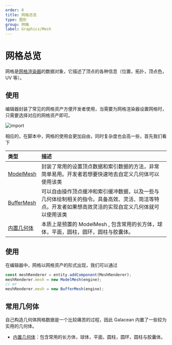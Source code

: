 ```yaml
---
order: 0
title: 网格总览
type: 图形
group: 网格
label: Graphics/Mesh
---
```


# 网格总览

网格是[网格渲染器](${docs}graphics-renderer-meshRenderer)的数据对象，它描述了顶点的各种信息（位置，拓扑，顶点色，UV 等）。

## 使用

编辑器封装了常见的网格资产方便开发者使用，当需要为网格渲染器设置网格时，只需要选择对应的网格资产即可。

<img src="https://mdn.alipayobjects.com/huamei_yo47yq/afts/img/A*fmhoSrmQQ78AAAAAAAAAAAAADhuCAQ/original" alt="import" style="zoom:100%;" />

相应的，在脚本中，网格的使用会更加自由，同时复杂度也会高一些，首先我们看下

| 类型                                      | 描述                                                                                                                                                 |
| :---------------------------------------- | :--------------------------------------------------------------------------------------------------------------------------------------------------- |
| [ModelMesh](${docs}graphics-model-mesh)   | 封装了常用的设置顶点数据和索引数据的方法，非常简单易用。开发者若想要快速地去自定义几何体可以使用该类                                                 |
| [BufferMesh](${docs}graphics-buffer-mesh) | 可以自由操作顶点缓冲和索引缓冲数据，以及一些与几何体绘制相关的指令。具备高效、灵活、简洁等特点。开发者如果想高效灵活的实现自定义几何体就可以使用该类 |
| [内置几何体](${docs}graphics-buffer-mesh) | 本质上是预置的 ModelMesh , 包含常用的长方体，球体，平面，圆柱，圆环，圆柱与胶囊体。                                                                  |

## 使用

在编辑器中，网格以网格资产的形式出现，我们可以通过

```typescript
const meshRenderer = entity.addComponent(MeshRenderer);
meshRenderer.mesh = new ModelMesh(engine);
// or
meshRenderer.mesh = new BufferMesh(engine);
```

## 常用几何体

自己构造几何体网格数据是一个比较痛苦的过程，因此 Galacean 内置了一些较为实用的几何体。

- [内置几何体](${docs}graphics-model)：包含常用的长方体，球体，平面，圆柱，圆环，圆柱与胶囊体。
